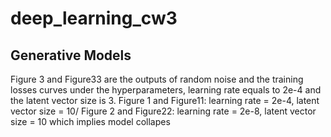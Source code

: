 # deep_learning_cw3

## Generative Models

Figure 3 and Figure33 are the outputs of random noise and the training losses curves under the hyperparameters, learning rate equals to 2e-4 and the latent vector size is 3.
Figure 1 and Figure11: learning rate = 2e-4, latent vector size = 10/
Figure 2 and Figure22: learning rate = 2e-8, latent vector size = 10 which implies model collapes
